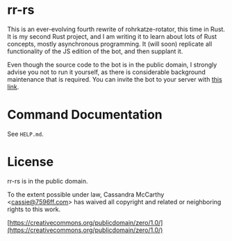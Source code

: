 # rr-rs

This is an ever-evolving fourth rewrite of rohrkatze-rotator, this time in Rust. It is my second
Rust project, and I am writing it to learn about lots of Rust concepts, mostly asynchronous
programming. It (will soon) replicate all functionality of the JS edition of the bot, and then
supplant it.

Even though the source code to the bot is in the public domain, I strongly advise you not to run it
yourself, as there is considerable background maintenance that is required. You can invite the bot
to your server with [this link](https://discordapp.com/oauth2/authorize?client_id=254387001556598785&permissions=268435488&scope=bot).

# Command Documentation

See `HELP.md`.

# License

rr-rs is in the public domain.

To the extent possible under law, Cassandra McCarthy \<cassie@7596ff.com\>
has waived all copyright and related or neighboring rights to this work.

[https://creativecommons.org/publicdomain/zero/1.0/](https://creativecommons.org/publicdomain/zero/1.0/)

